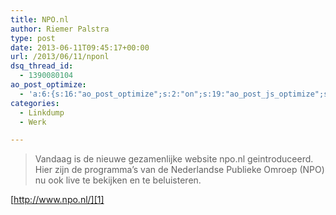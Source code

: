 ```yaml
---
title: NPO.nl
author: Riemer Palstra
type: post
date: 2013-06-11T09:45:17+00:00
url: /2013/06/11/nponl
dsq_thread_id:
  - 1390080104
ao_post_optimize:
  - 'a:6:{s:16:"ao_post_optimize";s:2:"on";s:19:"ao_post_js_optimize";s:2:"on";s:20:"ao_post_css_optimize";s:2:"on";s:12:"ao_post_ccss";s:2:"on";s:16:"ao_post_lazyload";s:2:"on";s:15:"ao_post_preload";s:0:"";}'
categories:
  - Linkdump
  - Werk

---
```

> Vandaag is de nieuwe gezamenlijke website npo.nl geintroduceerd. Hier zijn de programma&#8217;s van de Nederlandse Publieke Omroep (NPO) nu ook live te bekijken en te beluisteren.

[http://www.npo.nl/][1]

 [1]: http://www.npo.nl/ "NPO.nl"